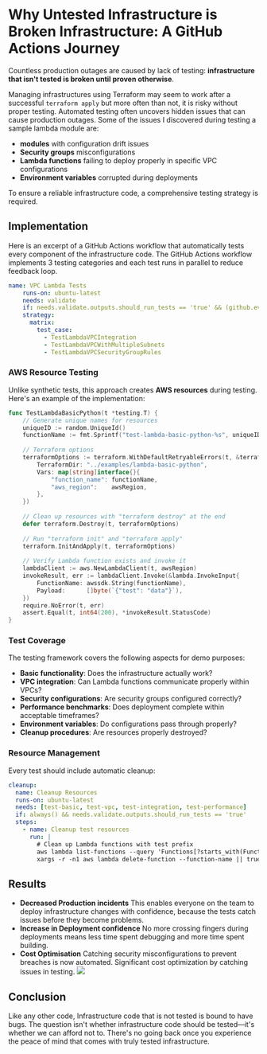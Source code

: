 # Why Untested Infrastructure is Broken Infrastructure: A GitHub Actions Journey

Countless production outages are caused by lack of testing: **infrastructure that isn't tested is broken until proven otherwise**.

Managing infrastructures using Terraform may seem to work after a successful `terraform apply` but more often than not, it is risky without proper testing. Automated testing often uncovers hidden issues that can cause production outages. Some of the issues I discovered during testing a sample lambda module are:

- **modules** with configuration drift issues
- **Security groups** misconfigurations
- **Lambda functions** failing to deploy properly in specific VPC configurations
- **Environment variables** corrupted during deployments

To ensure a reliable infrastructure code, a comprehensive testing strategy is required.

## Implementation

Here is an excerpt of a GitHub Actions workflow that automatically tests every component of the infrastructure code.
The GitHub Actions workflow implements 3 testing categories and each test runs in parallel to reduce feedback loop.

```yaml
name: VPC Lambda Tests
    runs-on: ubuntu-latest
    needs: validate
    if: needs.validate.outputs.should_run_tests == 'true' && (github.event.inputs.test_category == 'all' || github.event.inputs.test_category == 'vpc' || github.event.inputs.test_category == '')
    strategy:
      matrix:
        test_case:
          - TestLambdaVPCIntegration
          - TestLambdaVPCWithMultipleSubnets
          - TestLambdaVPCSecurityGroupRules      
```

### AWS Resource Testing

Unlike synthetic tests, this approach creates **AWS resources** during testing. Here's an example of the implementation:

```go
func TestLambdaBasicPython(t *testing.T) {
    // Generate unique names for resources
    uniqueID := random.UniqueId()
    functionName := fmt.Sprintf("test-lambda-basic-python-%s", uniqueID)
    
    // Terraform options
    terraformOptions := terraform.WithDefaultRetryableErrors(t, &terraform.Options{
        TerraformDir: "../examples/lambda-basic-python",
        Vars: map[string]interface{}{
            "function_name": functionName,
            "aws_region":    awsRegion,
        },
    })
    
    // Clean up resources with "terraform destroy" at the end
    defer terraform.Destroy(t, terraformOptions)
    
    // Run "terraform init" and "terraform apply"
    terraform.InitAndApply(t, terraformOptions)
    
    // Verify Lambda function exists and invoke it
    lambdaClient := aws.NewLambdaClient(t, awsRegion)
    invokeResult, err := lambdaClient.Invoke(&lambda.InvokeInput{
        FunctionName: awssdk.String(functionName),
        Payload:      []byte(`{"test": "data"}`),
    })
    require.NoError(t, err)
    assert.Equal(t, int64(200), *invokeResult.StatusCode)
}
```

### Test Coverage

The testing framework covers the following aspects for demo purposes:

- **Basic functionality**: Does the infrastructure actually work?
- **VPC integration**: Can Lambda functions communicate properly within VPCs?
- **Security configurations**: Are security groups configured correctly?
- **Performance benchmarks**: Does deployment complete within acceptable timeframes?
- **Environment variables**: Do configurations pass through properly?
- **Cleanup procedures**: Are resources properly destroyed?

### Resource Management

Every test should include automatic cleanup:

```yaml
cleanup:
  name: Cleanup Resources
  runs-on: ubuntu-latest
  needs: [test-basic, test-vpc, test-integration, test-performance]
  if: always() && needs.validate.outputs.should_run_tests == 'true'
  steps:
    - name: Cleanup test resources
      run: |
        # Clean up Lambda functions with test prefix
        aws lambda list-functions --query 'Functions[?starts_with(FunctionName, `test-lambda`)].FunctionName' --output text | \
        xargs -r -n1 aws lambda delete-function --function-name || true
```

## Results

- **Decreased Production incidents**
This enables everyone on the team to deploy infrastructure changes with confidence, because the tests catch issues before they become problems. 
- **Increase in Deployment confidence**
No more crossing fingers during deployments means less time spent debugging and more time spent building.
- **Cost Optimisation**
Catching security misconfigurations to prevent breaches is now automated.
Significant cost optimization by catching issues in testing.
![](/Users/merciful/Pictures/lambdapipes1.png)

## Conclusion
Like any other code, Infrastructure code that is not tested is bound to have bugs. The question isn't whether infrastructure code should be tested—it's whether we can afford not to. There's no going back once you experience the peace of mind that comes with truly tested infrastructure.
